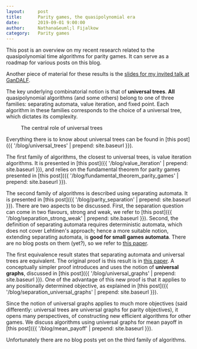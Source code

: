 ```yaml
---
layout:     post
title:      Parity games, the quasipolynomial era
date:       2019-09-01 9:00:00
author:     Nathana&euml;l Fijalkow
category:   Parity games
---
```


<script type="text/x-mathjax-config">
MathJax.Hub.Config({
  TeX: {
    Macros: {
      R: "{\\mathbb{R}}",
      Q: "{\\mathbb{Q}}",
      N: "{\\mathbb{N}}",
      Z: "{\\mathbb{Z}}",
      A: "{\\mathcal{A}}",
      B: "{\\mathcal{B}}",
      rk: "{\\text{rank}}",
      NNrk: "{\\text{rank}_+}",
    }
  }
});
</script>

<p class="intro"><span class="dropcap">T</span>his post is an overview on my recent research related to the quasipolynomial time algorithms for parity games.
It can serve as a roadmap for various posts on this blog.
</p>

Another piece of material for these results is the [slides for my invited talk at GanDALF](https://nathanael-fijalkow.github.io/Talk/2019-09-03-GanDALF_parity/#/overview_start).

The key underlying combinatorial notion is that of **universal trees**.
**All** quasipolynomial algorithms (and some others) belong to one of three families: separating automata, value iteration, and fixed point.
Each algorithm in these families corresponds to the choice of a universal tree, which dictates its complexity.

<figure>
	<img src="{{ '/images/intro.png' | prepend: site.baseurl }}" alt=""> 
	<figcaption>The central role of universal trees</figcaption>
</figure>

Everything there is to know about universal trees can be found in [this post]({{ '/blog/universal_trees' | prepend: site.baseurl }}).

The first family of algorithms, the closest to universal trees, is value iteration algorithms.
It is presented in [this post]({{ '/blog/value_iteration' | prepend: site.baseurl }}), and relies on the fundamental theorem for parity games presented in [this post]({{ '/blog/fundamental_theorem_parity_games' | prepend: site.baseurl }}).

The second family of algorithms is described using separating automata.
It is presented in [this post]({{ '/blog/parity_separation' | prepend: site.baseurl }}).
There are two aspects to be discussed. 
First, the separation question can come in two flavours, strong and weak, we refer to [this post]({{ '/blog/separation_strong_weak' | prepend: site.baseurl }}).
Second, the definition of separating automata requires deterministic automata, which does not cover Lehtinen's approach; hence a more suitable notion, extending separating automata,
is **good for small games automata**. There are no blog posts on them (yet?), so we refer to [this paper](https://link.springer.com/chapter/10.1007%2F978-3-030-17127-8_1).

The first equivalence result states that separating automata and universal trees are equivalent. 
The original proof is this result is in [this paper](https://arxiv.org/abs/1807.10546).
A conceptually simpler proof introduces and uses the notion of **universal graphs**, discussed in [this post]({{ '/blog/universal_graphs' | prepend: site.baseurl }}).
One of the advantage of this new proof is that it applies to any positionally determined objective, as explained in [this post]({{ '/blog/separation_universal_graphs' | prepend: site.baseurl }}).

Since the notion of universal graphs applies to much more objectives (said differently: universal trees are universal graphs for parity objectives), it opens many perspectives, of constructing new efficient algorithms for other games.
We discuss algorithms using universal graphs for mean payoff in [this post]({{ '/blog/mean_payoff' | prepend: site.baseurl }}).

Unfortunately there are no blog posts yet on the third family of algorithms.


